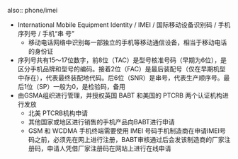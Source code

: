 also:: phone/imei
- International Mobile Equipment Identity / IMEI / 国际移动设备识别码 / 手机序列号 / 手机“串 号”
  - 移动电话网络中识别每一部独立的手机等移动通信设备，相当于移动电话的身份证
- 序列号共有15～17位数字，前8位（TAC）是型号核准号码（早期为6位），是区分手机品牌和型号的编码。接着2位（FAC）是最后装配号（仅在早期机型中存在），代表最终装配地代码。后6位（SNR）是串号，代表生产顺序号。最后1位（SP）一般为0，是检验码，备用
- 由GSMA组织进行管理，并授权英国 BABT 和美国的 PTCRB 两个认证机构进行发放
  - 北美 PTCRB机构申请
  - 其他国家或地区进行销售的手机产品向BABT进行申请
  - GSM 和 WCDMA 手机终端需要使用 IMEI 号码手机制造商在申请IMEI号码之前，必须先在网上进行注册，BABT审核通过后会发该制造商的厂家注册码，申请人凭借厂家注册码在网站上进行在线申请